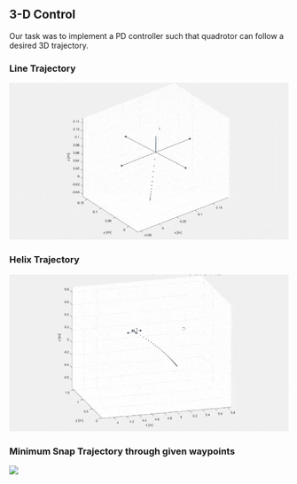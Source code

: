 ## 3-D Control
Our task was to implement a PD controller such that quadrotor can follow a desired 3D trajectory.
### Line Trajectory

![](https://github.com/IvLabs/robust_quadcopter_control/blob/main/3-D%20Quadrotor%20Control/Results/line%20traj.gif)

### Helix Trajectory

![](https://github.com/IvLabs/robust_quadcopter_control/blob/main/3-D%20Quadrotor%20Control/Results/helix%20traj.gif)

### Minimum Snap Trajectory through given waypoints

![](https://github.com/IvLabs/robust_quadcopter_control/blob/main/3-D%20Quadrotor%20Control/Results/min%20snap%20traj.gif)

